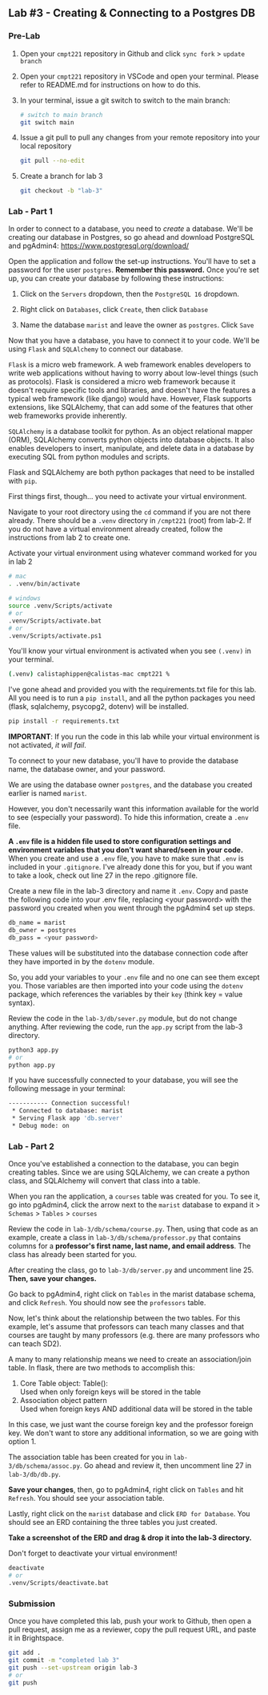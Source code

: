 ## Lab #3 - Creating & Connecting to a Postgres DB
### Pre-Lab
1. Open your `cmpt221` repository in Github and click `sync fork` > `update branch`

2. Open your `cmpt221` repository in VSCode and open your terminal. Please refer to README.md for instructions on how to do this. 
3. In your terminal, issue a git switch to switch to the main branch:
    ```bash
    # switch to main branch
    git switch main
    ```
4. Issue a git pull to pull any changes from your remote repository into your local repository
    ```bash
    git pull --no-edit
    ```
5. Create a branch for lab 3
    ```bash
    git checkout -b "lab-3" 
    ```

### Lab - Part 1
In order to connect to a database, you need to _create_ a database. We'll be creating our database in Postgres, so go ahead and download PostgreSQL and pgAdmin4: https://www.postgresql.org/download/

Open the application and follow the set-up instructions. You'll have to set a password for the user `postgres`. **Remember this password.** Once you're set up, you can create your database by following these instructions:

1. Click on the `Servers` dropdown, then the `PostgreSQL 16` dropdown.

2. Right click on `Databases`, click `Create`, then click `Database`

3. Name the database `marist` and leave the owner as `postgres`. Click `Save`

Now that you have a database, you have to connect it to your code. We'll be using `Flask` and `SQLAlchemy` to connect our database. 

`Flask` is a micro web framework. A web framework enables developers to write web applications without having to worry about low-level things (such as protocols). Flask is considered a micro web framework because it doesn't require specific tools and libraries, and doesn't have the features a typical web framework (like django) would have. However, Flask supports extensions, like SQLAlchemy, that can add some of the features that other web frameworks provide inherently.

`SQLAlchemy` is a database toolkit for python. As an object relational mapper (ORM), SQLAlchemy converts python objects into database objects. It also enables developers to insert, manipulate, and delete data in a database by executing SQL from python modules and scripts.

Flask and SQLAlchemy are both python packages that need to be installed with `pip`.

First things first, though... you need to activate your virtual environment.

Navigate to your root directory using the `cd` command if you are not there already. There should be a `.venv` directory in `/cmpt221` (root) from lab-2. If you do not have a virtual environment already created, follow the instructions from lab 2 to create one.

Activate your virtual environment using whatever command worked for you in lab 2 
```bash
# mac
. .venv/bin/activate

# windows
source .venv/Scripts/activate
# or 
.venv/Scripts/activate.bat
# or 
.venv/Scripts/activate.ps1
```

You'll know your virtual environment is activated when you see `(.venv)` in your terminal.
```bash
(.venv) calistaphippen@calistas-mac cmpt221 %
```

I've gone ahead and provided you with the requirements.txt file for this lab. All you need is to run a `pip install`, and all the python packages you need (flask, sqlalchemy, psycopg2, dotenv) will be installed.

```bash
pip install -r requirements.txt
```

**IMPORTANT**: If you run the code in this lab while your virtual environment is not activated, _it will fail_.

To connect to your new database, you'll have to provide the database name, the database owner, and your password. 

We are using the database owner `postgres`, and the database you created earlier is named `marist`.

However, you don't necessarily want this information available for the world to see (especially your password). To hide this information, create a `.env` file.

**A `.env` file is a hidden file used to store configuration settings and environment variables that you don’t want shared/seen in your code.** When you create and use a `.env` file, you have to make sure that `.env` is included in your `.gitignore`. I've already done this for you, but if you want to take a look, check out line 27 in the repo .gitignore file.

Create a new file in the lab-3 directory and name it `.env`. Copy and paste the following code into your .env file, replacing \<your password> with the password you created when you went through the pgAdmin4 set up steps.

```bash
db_name = marist
db_owner = postgres
db_pass = <your password>
```
These values will be substituted into the database connection code after they have imported in by the `dotenv` module.

So, you add your variables to your `.env` file and no one can see them except you. Those variables are then imported into your code using the `dotenv` package, which references the variables by their `key` (think key = value syntax).

Review the code in the `lab-3/db/sever.py` module, but do not change anything. After reviewing the code, run the `app.py` script from the lab-3 directory.  

```bash
python3 app.py
# or
python app.py
```

If you have successfully connected to your database, you will see the following message in your terminal:
```bash
----------- Connection successful!
 * Connected to database: marist
 * Serving Flask app 'db.server'
 * Debug mode: on
``` 

### Lab - Part 2
Once you've established a connection to the database, you can begin creating tables. Since we are using SQLAlchemy, we can create a python class, and SQLAlchemy will convert that class into a table. 

When you ran the application, a `courses` table was created for you. To see it, go into pgAdmin4, click the arrow next to the `marist` database to expand it > `Schemas` > `Tables` > `courses`

Review the code in `lab-3/db/schema/course.py`. Then, using that code as an example, create a class in `lab-3/db/schema/professor.py` that contains columns for a **professor's first name, last name, and email address**. The class has already been started for you.

After creating the class, go to `lab-3/db/server.py` and uncomment line 25. **Then, save your changes.**

Go back to pgAdmin4, right click on `Tables` in the marist database schema, and click `Refresh`. You should now see the `professors` table.

Now, let's think about the relationship between the two tables. For this example, let's assume that professors can teach many classes and that courses are taught by many professors (e.g. there are many professors who can teach SD2).

A many to many relationship means we need to create an association/join table. In flask, there are two methods to accomplish this:
1. Core Table object: Table():  
    Used when only foreign keys will be stored in the table  
2. Association object pattern  
    Used when foreign keys AND additional data will be stored in the table

In this case, we just want the course foreign key and the professor foreign key. We don't want to store any additional information, so we are going with option 1.

The association table has been created for you in `lab-3/db/schema/assoc.py`. Go ahead and review it, then uncomment line 27 in `lab-3/db/db.py`. 

**Save your changes**, then, go to pgAdmin4, right click on `Tables` and hit `Refresh`. You should see your association table.

Lastly, right click on the `marist` database and click `ERD for Database`. You should see an ERD containing the three tables you just created.

**Take a screenshot of the ERD and drag & drop it into the lab-3 directory.**

Don't forget to deactivate your virtual environment!
```bash
deactivate
# or
.venv/Scripts/deactivate.bat
```

### Submission
Once you have completed this lab, push your work to Github, then open a pull request, assign me as a reviewer, copy the pull request URL, and paste it in Brightspace.

```bash
git add .
git commit -m "completed lab 3"
git push --set-upstream origin lab-3
# or
git push
```